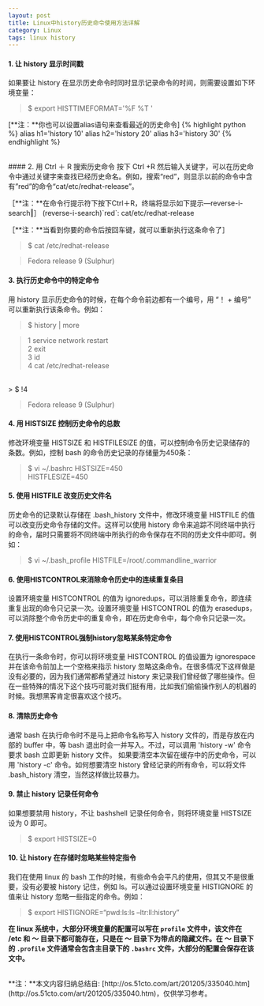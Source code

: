 ```yaml
---
layout: post
title: Linux中history历史命令使用方法详解
category: Linux
tags: linux history
---
```


#### 1. 让 history 显示时间戳
如果要让 history 在显示历史命令时同时显示记录命令的时间，则需要设置如下环境变量：
> $ export HISTTIMEFORMAT='%F %T ' 

[**注：**你也可以设置alias语句来查看最近的历史命令] 
{% highlight python %}
alias h1='history 10' 
alias h2='history 20' 
alias h3='history 30'
{% endhighlight %}

<br/>
#### 2. 用 Ctrl ＋ R 搜索历史命令
按下 Ctrl +R 然后输入关键字，可以在历史命令中通过关键字来查找已经历史命名。例如，搜索“red”，则显示以前的命令中含有”red”的命令“cat/etc/redhat-release”。

［**注：**在命令行提示符下按下Ctrl＋R，终端将显示如下提示―reverse-i-search‖］
 (reverse-i-search)\`red`: cat/etc/redhat-release 

［**注：**当看到你要的命令后按回车键，就可以重新执行这条命令了］ 
> $ cat /etc/redhat-release 

> Fedora release 9 (Sulphur)

#### 3. 执行历史命令中的特定命令
用 history 显示历史命令的时候，在每个命令前边都有一个编号，用 “！ + 编号” 可以重新执行该条命令。例如：
> $ history | more 

> 1 service network restart<br/> 
2 exit <br/>
3 id <br/>
4 cat /etc/redhat-release<br/> 
<br/>
> $ !4 

> Fedora release 9 (Sulphur)

#### 4. 用 HISTSIZE 控制历史命令的总数
修改环境变量 HISTSIZE 和 HISTFILESIZE 的值，可以控制命令历史记录储存的条数。例如，控制 bash 的命令历史记录的存储量为450条：
> $ vi ~/.bashrc 
> HISTSIZE=450<br/>
HISTFLESIZE=450

#### 5. 使用 HISTFILE 改变历史文件名
历史命令的记录默认存储在 .bash_history 文件中，修改环境变量 HISTFILE 的值可以改变历史命令存储的文件。这样可以使用 history 命令来追踪不同终端中执行的命令，届时只需要将不同终端中所执行的命令保存在不同的历史文件中即可。例如：
> $ vi ~/.bash_profile 
> HISTFILE=/root/.commandline_warrior

#### 6. 使用HISTCONTROL来消除命令历史中的连续重复条目
设置环境变量 HISTCONTROL 的值为 ignoredups，可以消除重复命令，即连续重复出现的命令只记录一次。设置环境变量 HISTCONTROL 的值为 erasedups，可以消除整个命令历史中的重复命令，即在历史命令中，每个命令只记录一次。

#### 7. 使用HISTCONTROL强制history忽略某条特定命令
在执行一条命令时，你可以将环境变量 HISTCONTROL 的值设置为 ignorespace 并在该命令前加上一个空格来指示 history 忽略这条命令。在很多情况下这样做是没有必要的，因为我们通常都希望通过 history 来记录我们曾经做了哪些操作。但在一些特殊的情况下这个技巧可能对我们挺有用，比如我们偷偷操作别人的机器的时候。我想黑客肯定很喜欢这个技巧。

#### 8. 清除历史命令
通常 bash 在执行命令时不是马上把命令名称写入 history 文件的，而是存放在内部的 buffer 中，等 bash 退出时会一并写入。不过，可以调用 'history -w' 命令要求 bash 立即更新 history 文件。 如果要清空本次留在缓存中的历史命令，可以用 'history -c' 命令。如何想要清空 history 曾经记录的所有命令，可以将文件 .bash_history 清空，当然这样做比较暴力。

#### 9. 禁止 history 记录任何命令
如果想要禁用 history，不让 bashshell 记录任何命令，则将环境变量 HISTSIZE 设为 0 即可。
> $ export HISTSIZE=0 

#### 10. 让 history 在存储时忽略某些特定指令
我们在使用 linux 的 bash 工作的时候，有些命令会平凡的使用，但其又不是很重要，没有必要被 history 记住，例如 ls。可以通过设置环境变量 HISTIGNORE 的值来让 history 忽略一些指定的命令。例如：
> $ export HISTIGNORE=“pwd:ls:ls –ltr:ll:history”

**在 linux 系统中，大部分环境变量的配置可以写在 `profile` 文件中，该文件在 /etc 和 ～ 目录下都可能存在，只是在 ～ 目录下为带点的隐藏文件。在 ～ 目录下的 `.profile` 文件通常会包含主目录下的 `.bashrc` 文件，大部分的配置会保存在该文中。**

<br/>
**注：**<span class="emphasis">本文内容归纳总结自: [http://os.51cto.com/art/201205/335040.htm](http://os.51cto.com/art/201205/335040.htm)，仅供学习参考。</span>